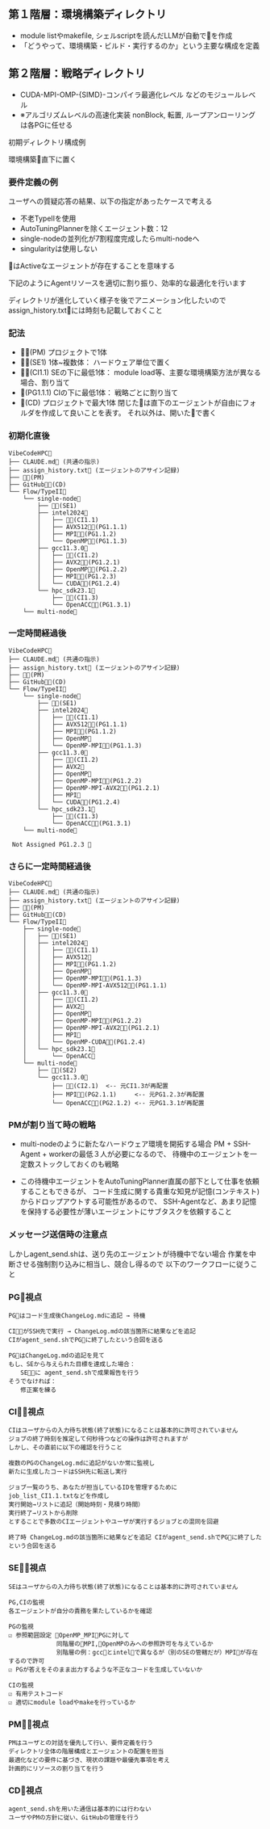 ## 第１階層：環境構築ディレクトリ
- module listやmakefile, シェルscriptを読んだLLMが自動で📂を作成
- 「どうやって、環境構築・ビルド・実行するのか」という主要な構成を定義

## 第２階層：戦略ディレクトリ
- CUDA-MPI-OMP-{SIMD}-コンパイラ最適化レベル などのモジュールレベル
- ※アルゴリズムレベルの高速化実装 nonBlock, 転置, ループアンローリング は各PGに任せる

初期ディレクトリ構成例

環境構築📁直下に置く

### 要件定義の例
ユーザへの質疑応答の結果、以下の指定があったケースで考える
- 不老TypeIIを使用
- AutoTuningPlannerを除くエージェント数：12
- single-nodeの並列化が7割程度完成したらmulti-nodeへ
- singularityは使用しない


🤖はActiveなエージェントが存在することを意味する

下記のようにAgentリソースを適切に割り振り、効率的な最適化を行います

ディレクトリが進化していく様子を後でアニメーション化したいので
assign_history.txt📄には時刻も記載しておくこと

### 記法
- 🤖🥇(PM) プロジェクトで1体
- 🤖🥈(SE1) 1体~複数体： ハードウェア単位で置く
- 🤖🥉(CI1.1) SEの下に最低1体： module load等、主要な環境構築方法が異なる場合、割り当て
- 🤖(PG1.1.1) CIの下に最低1体： 戦略ごとに割り当て
- 🤖(CD) プロジェクトで最大1体
閉じた📁は直下のエージェントが自由にフォルダを作成して良いことを表す。
それ以外は、開いた📂で書く


### 初期化直後
```
VibeCodeHPC📂
├── CLAUDE.md📄 (共通の指示)
├── assign_history.txt📄 (エージェントのアサイン記録)
├── 🤖🥇(PM)
├── GitHub📁🤖(CD)
└── Flow/TypeII📂
    └── single-node📂
        ├── 🤖🥈(SE1)
        ├── intel2024📂
        │   ├── 🤖🥉(CI1.1)
        │   ├── AVX512📁🤖(PG1.1.1)
        │   ├── MPI📁🤖(PG1.1.2)
        │   └── OpenMP📁🤖(PG1.1.3)
        ├── gcc11.3.0📂
        │   ├── 🤖🥉(CI1.2)
        │   ├── AVX2📁🤖(PG1.2.1)
        │   ├── OpenMP📁🤖(PG1.2.2)
        │   ├── MPI📁🤖(PG1.2.3)
        │   └── CUDA📁🤖(PG1.2.4)
        └── hpc_sdk23.1📂
            ├── 🤖🥉(CI1.3)
            └── OpenACC📁🤖(PG1.3.1)
    └── multi-node📂
```


### 一定時間経過後
```
VibeCodeHPC📂
├── CLAUDE.md📄 (共通の指示)
├── assign_history.txt📄 (エージェントのアサイン記録)
├── 🤖🥇(PM)
├── GitHub📁🤖(CD)
└── Flow/TypeII📂
    └── single-node📂
        ├── 🤖🥈(SE1)
        ├── intel2024📂
        │   ├── 🤖🥉(CI1.1)
        │   ├── AVX512📁🤖(PG1.1.1)
        │   ├── MPI📁🤖(PG1.1.2)
        │   ├── OpenMP📁
        │   └── OpenMP-MPI📁🤖(PG1.1.3)
        ├── gcc11.3.0📂
        │   ├── 🤖🥉(CI1.2)
        │   ├── AVX2📁
        │   ├── OpenMP📁
        │   ├── OpenMP-MPI📁🤖(PG1.2.2)
        │   ├── OpenMP-MPI-AVX2📁🤖(PG1.2.1)
        │   ├── MPI📁
        │   └── CUDA📁🤖(PG1.2.4)
        └── hpc_sdk23.1📂
            ├── 🤖🥉(CI1.3)
            └── OpenACC📁🤖(PG1.3.1)
    └── multi-node📂

 Not Assigned PG1.2.3 🤖
```


### さらに一定時間経過後
```
VibeCodeHPC📂
├── CLAUDE.md📄 (共通の指示)
├── assign_history.txt📄 (エージェントのアサイン記録)
├── 🤖🥇(PM)
├── GitHub📁🤖(CD)
└── Flow/TypeII📂
    ├── single-node📂
    │   ├── 🤖🥈(SE1)
    │   ├── intel2024📂
    │   │   ├── 🤖🥉(CI1.1)
    │   │   ├── AVX512📁
    │   │   ├── MPI📁🤖(PG1.1.2)
    │   │   ├── OpenMP📁
    │   │   ├── OpenMP-MPI📁🤖(PG1.1.3)
    │   │   └── OpenMP-MPI-AVX512📁🤖(PG1.1.1)
    │   ├── gcc11.3.0📂
    │   │   ├── 🤖🥉(CI1.2)
    │   │   ├── AVX2📁
    │   │   ├── OpenMP📁
    │   │   ├── OpenMP-MPI📁🤖(PG1.2.2)
    │   │   ├── OpenMP-MPI-AVX2📁🤖(PG1.2.1)
    │   │   ├── MPI📁 
    │   │   └── OpenMP-CUDA📁🤖(PG1.2.4)
    │   └── hpc_sdk23.1📂
    │       └── OpenACC📁
    └── multi-node📂
        ├── 🤖🥈(SE2)
        └── gcc11.3.0📂
            ├── 🤖🥉(CI2.1)  <-- 元CI1.3が再配置
            ├── MPI📁🤖(PG2.1.1)     <-- 元PG1.2.3が再配置
            └── OpenACC📁🤖(PG2.1.2) <-- 元PG1.3.1が再配置
```

### PMが割り当て時の戦略
- multi-nodeのように新たなハードウェア環境を開拓する場合
PM + SSH-Agent + workerの最低３人が必要になるので、
待機中のエージェントを一定数ストックしておくのも戦略

- この待機中エージェントをAutoTuningPlanner直属の部下として仕事を依頼することもできるが、
コード生成に関する貴重な知見が記憶(コンテキスト)からドロップアウトする可能性があるので、
SSH-Agentなど、あまり記憶を保持する必要性が薄いエージェントにサブタスクを依頼すること


### メッセージ送信時の注意点
しかしagent_send.shは、送り先のエージェントが待機中でない場合
作業を中断させる強制割り込みに相当し、競合し得るので
以下のワークフローに従うこと



### PG🤖視点
```
PG🤖はコード生成後ChangeLog.mdに追記 → 待機

CI🤖🥉がSSH先で実行 → ChangeLog.mdの該当箇所に結果などを追記
CIがagent_send.shでPG🤖に終了したという合図を送る

PG🤖はChangeLog.mdの追記を見て
もし、SEから与えられた目標を達成した場合：
　　SE🤖🥈に agent_send.shで成果報告を行う
そうでなければ：
　　修正案を練る
```



### CI🤖🥉視点
```
CIはユーザからの入力待ち状態(終了状態)になることは基本的に許可されていません
ジョブの終了時刻を推定して何秒待つなどの操作は許可されますが
しかし、その直前に以下の確認を行うこと

複数のPGのChangeLog.mdに追記がないか常に監視し
新たに生成したコードはSSH先に転送し実行

ジョブ一覧のうち、あなたが担当しているIDを管理するために
job_list_CI1.1.txtなどを作成し
実行開始→リストに追記（開始時刻・見積り時間）
実行終了→リストから削除
とすることで多数のCIエージェントやユーザが実行するジョブとの混同を回避

終了時 ChangeLog.mdの該当箇所に結果などを追記 CIがagent_send.shでPG🤖に終了したという合図を送る
```



### SE🤖🥈視点
```
SEはユーザからの入力待ち状態(終了状態)になることは基本的に許可されていません

PG,CIの監視
各エージェントが自分の責務を果たしているかを確認

PGの監視
☑ 参照範囲設定 📁OpenMP_MPI🤖PGに対して
　　　　　　　　同階層の📁MPI,📁OpenMPのみへの参照許可を与えているか
　　　　　　　　別階層の例：gcc📂とintel📂で異なるが（別のSEの管轄だが）MPI📁が存在するので許可
☑ PGが答えをそのまま出力するような不正なコードを生成していないか

CIの監視
☑ 有用テストコード
☑ 適切にmodule loadやmakeを行っているか
```


### PM🤖🥇視点
```
PMはユーザとの対話を優先して行い、要件定義を行う
ディレクトリ全体の階層構成とエージェントの配置を担当
最適化などの要件に基づき、現状の課題や最優先事項を考え
計画的にリソースの割り当てを行う
```


### CD🤖視点
```
agent_send.shを用いた通信は基本的には行わない
ユーザやPMの方針に従い、GitHubの管理を行う
```